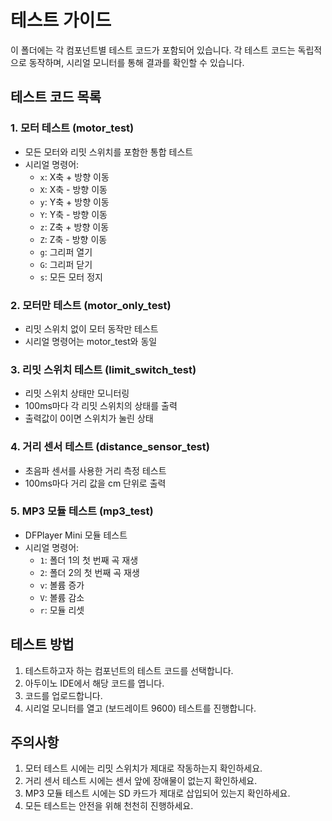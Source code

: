 # 테스트 가이드

이 폴더에는 각 컴포넌트별 테스트 코드가 포함되어 있습니다. 각 테스트 코드는 독립적으로 동작하며, 시리얼 모니터를 통해 결과를 확인할 수 있습니다.

## 테스트 코드 목록

### 1. 모터 테스트 (motor_test)
- 모든 모터와 리밋 스위치를 포함한 통합 테스트
- 시리얼 명령어:
  - `x`: X축 + 방향 이동
  - `X`: X축 - 방향 이동
  - `y`: Y축 + 방향 이동
  - `Y`: Y축 - 방향 이동
  - `z`: Z축 + 방향 이동
  - `Z`: Z축 - 방향 이동
  - `g`: 그리퍼 열기
  - `G`: 그리퍼 닫기
  - `s`: 모든 모터 정지

### 2. 모터만 테스트 (motor_only_test)
- 리밋 스위치 없이 모터 동작만 테스트
- 시리얼 명령어는 motor_test와 동일

### 3. 리밋 스위치 테스트 (limit_switch_test)
- 리밋 스위치 상태만 모니터링
- 100ms마다 각 리밋 스위치의 상태를 출력
- 출력값이 0이면 스위치가 눌린 상태

### 4. 거리 센서 테스트 (distance_sensor_test)
- 초음파 센서를 사용한 거리 측정 테스트
- 100ms마다 거리 값을 cm 단위로 출력

### 5. MP3 모듈 테스트 (mp3_test)
- DFPlayer Mini 모듈 테스트
- 시리얼 명령어:
  - `1`: 폴더 1의 첫 번째 곡 재생
  - `2`: 폴더 2의 첫 번째 곡 재생
  - `v`: 볼륨 증가
  - `V`: 볼륨 감소
  - `r`: 모듈 리셋

## 테스트 방법

1. 테스트하고자 하는 컴포넌트의 테스트 코드를 선택합니다.
2. 아두이노 IDE에서 해당 코드를 엽니다.
3. 코드를 업로드합니다.
4. 시리얼 모니터를 열고 (보드레이트 9600) 테스트를 진행합니다.

## 주의사항

1. 모터 테스트 시에는 리밋 스위치가 제대로 작동하는지 확인하세요.
2. 거리 센서 테스트 시에는 센서 앞에 장애물이 없는지 확인하세요.
3. MP3 모듈 테스트 시에는 SD 카드가 제대로 삽입되어 있는지 확인하세요.
4. 모든 테스트는 안전을 위해 천천히 진행하세요.
